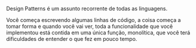 Design Patterns é um assunto recorrente de todas as linguagens.

Você começa escrevendo algumas linhas de código, a coisa começa a tomar forma e quando você vai ver, toda a funcionalidade que você implementou está contida em uma única função, monolítica, que você terá dificuldades de entender o que fez em pouco tempo. 

